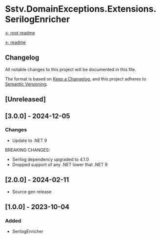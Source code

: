 Sstv.DomainExceptions.Extensions.SerilogEnricher
=============

[<- root readme](./../README.md)

[<- readme](./README.md)

## Changelog

All notable changes to this project will be documented in this file.

The format is based on [Keep a Changelog](https://keepachangelog.com/en/1.0.0/),
and this project adheres to [Semantic Versioning](https://semver.org/spec/v2.0.0.html).

## [Unreleased]

## [3.0.0] - 2024-12-05

### Changes

- Update to .NET 9

BREAKING CHANGES:
- Serilog dependency upgraded to 4.1.0
- Dropped support of any .NET lower that .NET 9

## [2.0.0] - 2024-02-11

- Source gen release


## [1.0.0] - 2023-10-04

### Added

- SerilogEnricher